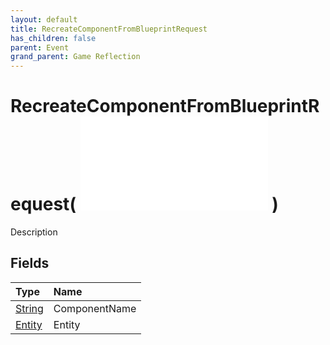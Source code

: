 ```yaml
---
layout: default
title: RecreateComponentFromBlueprintRequest
has_children: false
parent: Event
grand_parent: Game Reflection
---
```

# RecreateComponentFromBlueprintRequest( ![ EntityEventBase ](/game-reflection/events/entity_event_base.md) )
Description 

## Fields
| Type | Name |
|:-------------|:--------------|
| [String](/game-reflection/components/string.md) | ComponentName |
| [Entity](/game-reflection/classes/entity.md) | Entity |
